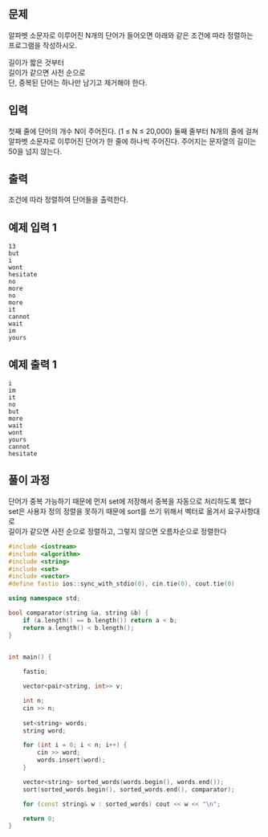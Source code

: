## 문제
알파벳 소문자로 이루어진 N개의 단어가 들어오면 아래와 같은 조건에 따라 정렬하는 프로그램을 작성하시오.

길이가 짧은 것부터 <br>
길이가 같으면 사전 순으로<br>
단, 중복된 단어는 하나만 남기고 제거해야 한다.<br>

## 입력
첫째 줄에 단어의 개수 N이 주어진다. (1 ≤ N ≤ 20,000) 둘째 줄부터 N개의 줄에 걸쳐 알파벳 소문자로 이루어진 단어가 한 줄에 하나씩 주어진다. 주어지는 문자열의 길이는 50을 넘지 않는다.

## 출력
조건에 따라 정렬하여 단어들을 출력한다.

## 예제 입력 1 
```
13
but
i
wont
hesitate
no
more
no
more
it
cannot
wait
im
yours
```
## 예제 출력 1 
```
i
im
it
no
but
more
wait
wont
yours
cannot
hesitate
```

## 풀이 과정
단어가 중복 가능하기 때문에 먼저 set에 저장해서 중복을 자동으로 처리하도록 했다<br>
set은 사용자 정의 정렬을 못하기 때문에 sort를 쓰기 위해서 벡터로 옮겨서 요구사항대로<br>
길이가 같으면 사전 순으로 정렬하고, 그렇지 않으면 오름차순으로 정렬한다<br>

```C++
#include <iostream>
#include <algorithm>
#include <string>
#include <set>
#include <vector>
#define fastio ios::sync_with_stdio(0), cin.tie(0), cout.tie(0)

using namespace std;

bool comparator(string &a, string &b) {
	if (a.length() == b.length()) return a < b;
	return a.length() < b.length();
}


int main() {
	
	fastio;

	vector<pair<string, int>> v;

	int n;
	cin >> n;
	
	set<string> words;
	string word;

	for (int i = 0; i < n; i++) {
		cin >> word;
		words.insert(word);
	}

	vector<string> sorted_words(words.begin(), words.end());
	sort(sorted_words.begin(), sorted_words.end(), comparator);

	for (const string& w : sorted_words) cout << w << "\n";

	return 0;
}
```





